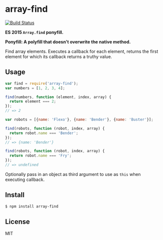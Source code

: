 # array-find

[![Build Status](https://travis-ci.org/stefanduberg/array-find.svg?branch=master)](https://travis-ci.org/stefanduberg/array-find)

**ES 2015 `Array.find` ponyfill.**

**Ponyfill: A polyfill that doesn't overwrite the native method.**

Find array elements. Executes a callback for each element, returns the first element for which its callback returns a truthy value.

## Usage

```javascript
var find = require('array-find');
var numbers = [1, 2, 3, 4];

find(numbers, function (element, index, array) {
  return element === 2;
});
// => 2

var robots = [{name: 'Flexo'}, {name: 'Bender'}, {name: 'Buster'}];

find(robots, function (robot, index, array) {
  return robot.name === 'Bender';
});
// => {name: 'Bender'}

find(robots, function (robot, index, array) {
  return robot.name === 'Fry';
});
// => undefined
```

Optionally pass in an object as third argument to use as `this` when executing callback.

## Install

```bash
$ npm install array-find
```

## License
MIT
